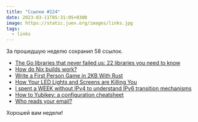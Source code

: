 ```yaml
---
title: "Ссылки #224"
date: 2023-03-11T05:31:05+0300
image: https://static.juev.org/images/links.jpg
tags: 
  - links
---
```


За прошедшую неделю сохранил 58 ссылок.

- [The Go libraries that never failed us: 22 libraries you need to know](https://threedots.tech/post/list-of-recommended-libraries/)
- [How do Nix builds work?](https://jvns.ca/blog/2023/03/03/how-do-nix-builds-work-/)
- [Write a First Person Game in 2KB With Rust](https://grantshandy.github.io/posts/raycasting/)
- [How Your LED Lights and Screens are Killing You](https://www.sevarg.net/2023/02/11/how-your-leds-are-killing-you/)
- [I spent a WEEK without IPv4 to understand IPv6 transition mechanisms](https://www.apalrd.net/posts/2023/network_ipv6/)
- [How to Yubikey: a configuration cheatsheet](https://debugging.works/blog/yubikey-cheatsheet/)
- [Who reads your email?](https://www.netmeister.org/blog/mx-diversity.html)

Хорошей вам недели!
